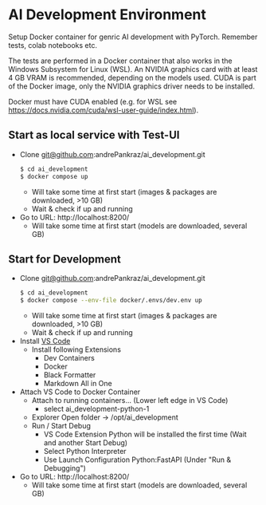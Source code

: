 <!---
This file was created by ]init[ AG 2023.
-->
# AI Development Environment

Setup Docker container for genric AI development with PyTorch. Remember tests, colab notebooks etc.

The tests are performed in a Docker container that also works in the Windows Subsystem for Linux (WSL).
An NVIDIA graphics card with at least 4 GB VRAM is recommended, depending on the models used.
CUDA is part of the Docker image, only the NVIDIA graphics driver needs to be installed.

Docker must have CUDA enabled (e.g. for WSL see https://docs.nvidia.com/cuda/wsl-user-guide/index.html).

## Start as local service with Test-UI

- Clone git@github.com:andrePankraz/ai_development.git
    ```bash
    $ cd ai_development
    $ docker compose up
    ```
  - Will take some time at first start (images & packages are downloaded, >10 GB)
  - Wait & check if up and running
- Go to URL: http://localhost:8200/
  - Will take some time at first start (models are downloaded, several GB)

## Start for Development

- Clone git@github.com:andrePankraz/ai_development.git
    ```bash
    $ cd ai_development
    $ docker compose --env-file docker/.envs/dev.env up
    ```
  - Will take some time at first start (images & packages are downloaded, >10 GB)
  - Wait & check if up and running
- Install [VS Code](https://code.visualstudio.com/)
  - Install following Extensions
    - Dev Containers
    - Docker
    - Black Formatter
    - Markdown All in One
- Attach VS Code to Docker Container
  - Attach to running containers... (Lower left edge in VS Code)
    - select ai_development-python-1
  - Explorer Open folder -> /opt/ai_development
  - Run / Start Debug
    - VS Code Extension Python will be installed the first time (Wait and another Start Debug)
    - Select Python Interpreter
    - Use Launch Configuration Python:FastAPI (Under "Run & Debugging")
- Go to URL: http://localhost:8200/
  - Will take some time at first start (models are downloaded, several GB)

